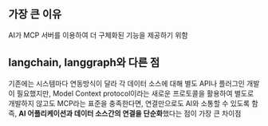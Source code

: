 ## 가장 큰 이유 
AI가 MCP 서버를 이용하여 더 구체화된 기능을 제공하기 위함

## langchain, langgraph와 다른 점
기존에는 시스템마다 연동방식이 달라 각 데이터 소스에 대해 별도 API나 플러그인 개발이 필요했지만,
Model Context protocol이라는 새로운 프로토콜을 활용하여 별도로 개발하지 않고도 MCP라는 표준을 충족한다면, 연결만으로도 AI와 소통할 수 있도록 함
즉, **AI 어플리케이션과 데이터 소스간의 연결을 단순화**했다는 점이 가장 큰 차이점